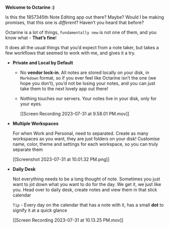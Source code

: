 **Welcome to Octarine :)**

Is this the 1857345th Note Editing app out there? Maybe? Would I be making promises, that this one is *different*? Haven’t you heard that before?

Octarine is a lot of things, `fundamentally new` is not one of them, and you know what - **That’s fine**!

It does all the usual things that you’d expect from a note taker, but takes a few workflows that seemed to work with me, and gives it a try.

- **Private and Local by Default**

  - No **vendor lock-in**. All notes are stored locally on your disk, in `Markdown` format, so if you ever feel like Octarine isn’t the one (we hope you don’t), you’d not be losing your notes, and you can just take them to the next lovely app out there!

  - Nothing touches our servers. Your notes live in your disk, only for your eyes.

    [[Screen Recording 2023-07-31 at 9.58.01 PM.mov]]

- **Multiple Workspaces**

  For when Work and Personal, need to separated. Create as many workspaces as you want, they are just folders on your disk! Customise name, color, theme and settings for each workspace, so you can truly separate them

  [[Screenshot 2023-07-31 at 10.01.32 PM.png]]

- **Daily Desk**

  Not everything needs to be a long thought of note. Sometimes you just want to jot down what you want to do for the day. We get it, we just like you. Head over to daily desk, create notes and view them in that slick calendar

  `Tip` - Every day on the calendar that has a note with it, has a small **dot** to signify it at a quick glance

  [[Screen Recording 2023-07-31 at 10.13.25 PM.mov]]